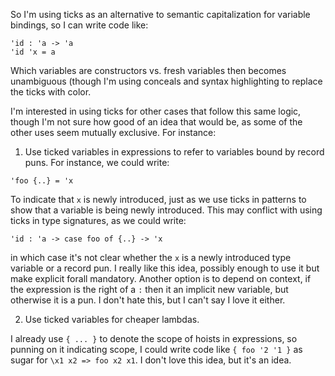 
So I'm using ticks as an alternative to semantic capitalization for variable bindings, so I can write code like:

```
'id : 'a -> 'a
'id 'x = a
```

Which variables are constructors vs. fresh variables then becomes unambiguous (though I'm using conceals and syntax highlighting to replace the ticks with color.

I'm interested in using ticks for other cases that follow this same logic, though I'm not sure how good of an idea that would be, as some of the other uses seem mutually exclusive. For instance:

1. Use ticked variables in expressions to refer to variables bound by record puns. For instance, we could write:

```
'foo {..} = 'x
```

To indicate that `x` is newly introduced, just as we use ticks in patterns to show that a variable is being newly introduced. This may conflict with using ticks in type signatures, as we could write:

```
'id : 'a -> case foo of {..} -> 'x
```

in which case it's not clear whether the `x` is a newly introduced type variable or a record pun. I really like this idea, possibly enough to use it but make explicit forall mandatory. Another option is to depend on context, if the expression is the right of a `:` then it an implicit new variable, but otherwise it is a pun. I don't hate this, but I can't say I love it either.

2. Use ticked variables for cheaper lambdas.

I already use `{ ... }` to denote the scope of hoists in expressions, so punning on it indicating scope, I could write code like `{ foo '2 '1 }` as sugar for `\x1 x2 => foo x2 x1`. I don't love this idea, but it's an idea.
